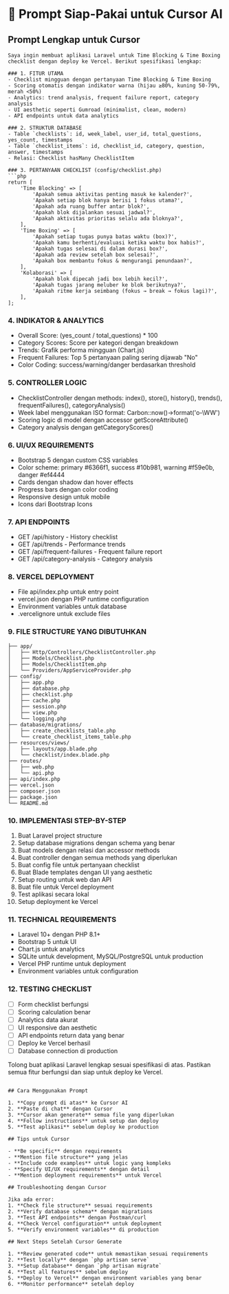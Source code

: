 # 🤖 Prompt Siap-Pakai untuk Cursor AI

## Prompt Lengkap untuk Cursor

```
Saya ingin membuat aplikasi Laravel untuk Time Blocking & Time Boxing checklist dengan deploy ke Vercel. Berikut spesifikasi lengkap:

### 1. FITUR UTAMA
- Checklist mingguan dengan pertanyaan Time Blocking & Time Boxing
- Scoring otomatis dengan indikator warna (hijau ≥80%, kuning 50-79%, merah <50%)
- Analytics: trend analysis, frequent failure report, category analysis
- UI aesthetic seperti Gumroad (minimalist, clean, modern)
- API endpoints untuk data analytics

### 2. STRUKTUR DATABASE
- Table `checklists`: id, week_label, user_id, total_questions, yes_count, timestamps
- Table `checklist_items`: id, checklist_id, category, question, answer, timestamps
- Relasi: Checklist hasMany ChecklistItem

### 3. PERTANYAAN CHECKLIST (config/checklist.php)
```php
return [
    'Time Blocking' => [
        'Apakah semua aktivitas penting masuk ke kalender?',
        'Apakah setiap blok hanya berisi 1 fokus utama?',
        'Apakah ada ruang buffer antar blok?',
        'Apakah blok dijalankan sesuai jadwal?',
        'Apakah aktivitas prioritas selalu ada bloknya?',
    ],
    'Time Boxing' => [
        'Apakah setiap tugas punya batas waktu (box)?',
        'Apakah kamu berhenti/evaluasi ketika waktu box habis?',
        'Apakah tugas selesai di dalam durasi box?',
        'Apakah ada review setelah box selesai?',
        'Apakah box membantu fokus & mengurangi penundaan?',
    ],
    'Kolaborasi' => [
        'Apakah blok dipecah jadi box lebih kecil?',
        'Apakah tugas jarang meluber ke blok berikutnya?',
        'Apakah ritme kerja seimbang (fokus → break → fokus lagi)?',
    ],
];
```

### 4. INDIKATOR & ANALYTICS
- Overall Score: (yes_count / total_questions) * 100
- Category Scores: Score per kategori dengan breakdown
- Trends: Grafik performa mingguan (Chart.js)
- Frequent Failures: Top 5 pertanyaan paling sering dijawab "No"
- Color Coding: success/warning/danger berdasarkan threshold

### 5. CONTROLLER LOGIC
- ChecklistController dengan methods: index(), store(), history(), trends(), frequentFailures(), categoryAnalysis()
- Week label menggunakan ISO format: Carbon::now()->format('o-\WW')
- Scoring logic di model dengan accessor getScoreAttribute()
- Category analysis dengan getCategoryScores()

### 6. UI/UX REQUIREMENTS
- Bootstrap 5 dengan custom CSS variables
- Color scheme: primary #6366f1, success #10b981, warning #f59e0b, danger #ef4444
- Cards dengan shadow dan hover effects
- Progress bars dengan color coding
- Responsive design untuk mobile
- Icons dari Bootstrap Icons

### 7. API ENDPOINTS
- GET /api/history - History checklist
- GET /api/trends - Performance trends
- GET /api/frequent-failures - Frequent failure report
- GET /api/category-analysis - Category analysis

### 8. VERCEL DEPLOYMENT
- File api/index.php untuk entry point
- vercel.json dengan PHP runtime configuration
- Environment variables untuk database
- .vercelignore untuk exclude files

### 9. FILE STRUCTURE YANG DIBUTUHKAN
```
├── app/
│   ├── Http/Controllers/ChecklistController.php
│   ├── Models/Checklist.php
│   ├── Models/ChecklistItem.php
│   └── Providers/AppServiceProvider.php
├── config/
│   ├── app.php
│   ├── database.php
│   ├── checklist.php
│   ├── cache.php
│   ├── session.php
│   ├── view.php
│   └── logging.php
├── database/migrations/
│   ├── create_checklists_table.php
│   └── create_checklist_items_table.php
├── resources/views/
│   ├── layouts/app.blade.php
│   └── checklist/index.blade.php
├── routes/
│   ├── web.php
│   └── api.php
├── api/index.php
├── vercel.json
├── composer.json
├── package.json
└── README.md
```

### 10. IMPLEMENTASI STEP-BY-STEP
1. Buat Laravel project structure
2. Setup database migrations dengan schema yang benar
3. Buat models dengan relasi dan accessor methods
4. Buat controller dengan semua methods yang diperlukan
5. Buat config file untuk pertanyaan checklist
6. Buat Blade templates dengan UI yang aesthetic
7. Setup routing untuk web dan API
8. Buat file untuk Vercel deployment
9. Test aplikasi secara lokal
10. Setup deployment ke Vercel

### 11. TECHNICAL REQUIREMENTS
- Laravel 10+ dengan PHP 8.1+
- Bootstrap 5 untuk UI
- Chart.js untuk analytics
- SQLite untuk development, MySQL/PostgreSQL untuk production
- Vercel PHP runtime untuk deployment
- Environment variables untuk configuration

### 12. TESTING CHECKLIST
- [ ] Form checklist berfungsi
- [ ] Scoring calculation benar
- [ ] Analytics data akurat
- [ ] UI responsive dan aesthetic
- [ ] API endpoints return data yang benar
- [ ] Deploy ke Vercel berhasil
- [ ] Database connection di production

Tolong buat aplikasi Laravel lengkap sesuai spesifikasi di atas. Pastikan semua fitur berfungsi dan siap untuk deploy ke Vercel.
```

## Cara Menggunakan Prompt

1. **Copy prompt di atas** ke Cursor AI
2. **Paste di chat** dengan Cursor
3. **Cursor akan generate** semua file yang diperlukan
4. **Follow instructions** untuk setup dan deploy
5. **Test aplikasi** sebelum deploy ke production

## Tips untuk Cursor

- **Be specific** dengan requirements
- **Mention file structure** yang jelas
- **Include code examples** untuk logic yang kompleks
- **Specify UI/UX requirements** dengan detail
- **Mention deployment requirements** untuk Vercel

## Troubleshooting dengan Cursor

Jika ada error:
1. **Check file structure** sesuai requirements
2. **Verify database schema** dengan migrations
3. **Test API endpoints** dengan Postman/curl
4. **Check Vercel configuration** untuk deployment
5. **Verify environment variables** di production

## Next Steps Setelah Cursor Generate

1. **Review generated code** untuk memastikan sesuai requirements
2. **Test locally** dengan `php artisan serve`
3. **Setup database** dengan `php artisan migrate`
4. **Test all features** sebelum deploy
5. **Deploy to Vercel** dengan environment variables yang benar
6. **Monitor performance** setelah deploy
